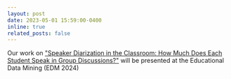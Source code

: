 ```yaml
---
layout: post
date: 2023-05-01 15:59:00-0400
inline: true
related_posts: false
---
```

Our work on ["Speaker Diarization in the Classroom: How Much Does Each Student Speak in Group Discussions?"](https://educationaldatamining.org/edm2024/proceedings/2024.EDM-short-papers.33/2024.EDM-short-papers.33.pdf) will be presented at the Educational Data Mining (EDM 2024)
